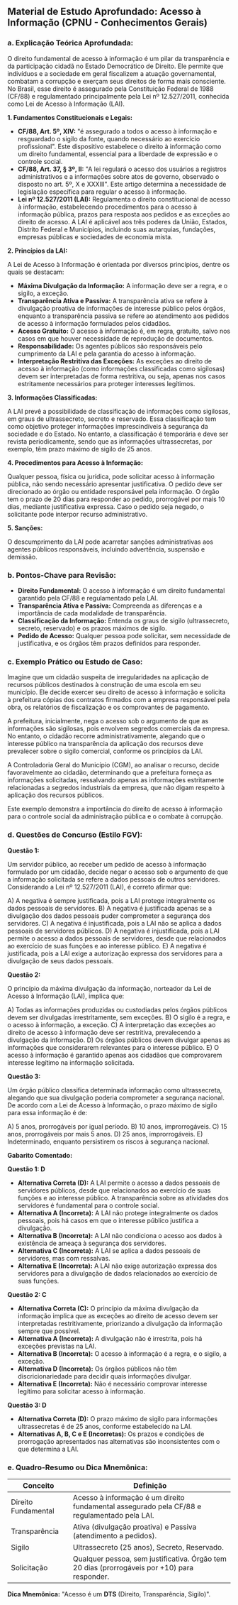 ## Material de Estudo Aprofundado: Acesso à Informação (CPNU - Conhecimentos Gerais)

### a. Explicação Teórica Aprofundada:

O direito fundamental de acesso à informação é um pilar da transparência e da participação cidadã no Estado Democrático de Direito. Ele permite que indivíduos e a sociedade em geral fiscalizem a atuação governamental, combatam a corrupção e exerçam seus direitos de forma mais consciente. No Brasil, esse direito é assegurado pela Constituição Federal de 1988 (CF/88) e regulamentado principalmente pela Lei nº 12.527/2011, conhecida como Lei de Acesso à Informação (LAI).

**1. Fundamentos Constitucionais e Legais:**

*   **CF/88, Art. 5º, XIV:** "é assegurado a todos o acesso à informação e resguardado o sigilo da fonte, quando necessário ao exercício profissional". Este dispositivo estabelece o direito à informação como um direito fundamental, essencial para a liberdade de expressão e o controle social.
*   **CF/88, Art. 37, § 3º, II:** "A lei regulará o acesso dos usuários a registros administrativos e a informações sobre atos de governo, observado o disposto no art. 5º, X e XXXIII". Este artigo determina a necessidade de legislação específica para regular o acesso à informação.
*   **Lei nº 12.527/2011 (LAI):** Regulamenta o direito constitucional de acesso à informação, estabelecendo procedimentos para o acesso à informação pública, prazos para resposta aos pedidos e as exceções ao direito de acesso. A LAI é aplicável aos três poderes da União, Estados, Distrito Federal e Municípios, incluindo suas autarquias, fundações, empresas públicas e sociedades de economia mista.

**2. Princípios da LAI:**

A Lei de Acesso à Informação é orientada por diversos princípios, dentre os quais se destacam:

*   **Máxima Divulgação da Informação:** A informação deve ser a regra, e o sigilo, a exceção.
*   **Transparência Ativa e Passiva:** A transparência ativa se refere à divulgação proativa de informações de interesse público pelos órgãos, enquanto a transparência passiva se refere ao atendimento aos pedidos de acesso à informação formulados pelos cidadãos.
*   **Acesso Gratuito:** O acesso à informação é, em regra, gratuito, salvo nos casos em que houver necessidade de reprodução de documentos.
*   **Responsabilidade:** Os agentes públicos são responsáveis pelo cumprimento da LAI e pela garantia do acesso à informação.
*   **Interpretação Restritiva das Exceções:** As exceções ao direito de acesso à informação (como informações classificadas como sigilosas) devem ser interpretadas de forma restritiva, ou seja, apenas nos casos estritamente necessários para proteger interesses legítimos.

**3. Informações Classificadas:**

A LAI prevê a possibilidade de classificação de informações como sigilosas, em graus de ultrassecreto, secreto e reservado. Essa classificação tem como objetivo proteger informações imprescindíveis à segurança da sociedade e do Estado. No entanto, a classificação é temporária e deve ser revista periodicamente, sendo que as informações ultrassecretas, por exemplo, têm prazo máximo de sigilo de 25 anos.

**4. Procedimentos para Acesso à Informação:**

Qualquer pessoa, física ou jurídica, pode solicitar acesso à informação pública, não sendo necessário apresentar justificativa. O pedido deve ser direcionado ao órgão ou entidade responsável pela informação. O órgão tem o prazo de 20 dias para responder ao pedido, prorrogável por mais 10 dias, mediante justificativa expressa. Caso o pedido seja negado, o solicitante pode interpor recurso administrativo.

**5. Sanções:**

O descumprimento da LAI pode acarretar sanções administrativas aos agentes públicos responsáveis, incluindo advertência, suspensão e demissão.

### b. Pontos-Chave para Revisão:

*   **Direito Fundamental:** O acesso à informação é um direito fundamental garantido pela CF/88 e regulamentado pela LAI.
*   **Transparência Ativa e Passiva:** Compreenda as diferenças e a importância de cada modalidade de transparência.
*   **Classificação da Informação:** Entenda os graus de sigilo (ultrassecreto, secreto, reservado) e os prazos máximos de sigilo.
*   **Pedido de Acesso:** Qualquer pessoa pode solicitar, sem necessidade de justificativa, e os órgãos têm prazos definidos para responder.

### c. Exemplo Prático ou Estudo de Caso:

Imagine que um cidadão suspeita de irregularidades na aplicação de recursos públicos destinados à construção de uma escola em seu município. Ele decide exercer seu direito de acesso à informação e solicita à prefeitura cópias dos contratos firmados com a empresa responsável pela obra, os relatórios de fiscalização e os comprovantes de pagamento.

A prefeitura, inicialmente, nega o acesso sob o argumento de que as informações são sigilosas, pois envolvem segredos comerciais da empresa. No entanto, o cidadão recorre administrativamente, alegando que o interesse público na transparência da aplicação dos recursos deve prevalecer sobre o sigilo comercial, conforme os princípios da LAI.

A Controladoria Geral do Município (CGM), ao analisar o recurso, decide favoravelmente ao cidadão, determinando que a prefeitura forneça as informações solicitadas, ressalvando apenas as informações estritamente relacionadas a segredos industriais da empresa, que não digam respeito à aplicação dos recursos públicos.

Este exemplo demonstra a importância do direito de acesso à informação para o controle social da administração pública e o combate à corrupção.

### d. Questões de Concurso (Estilo FGV):

**Questão 1:**

Um servidor público, ao receber um pedido de acesso à informação formulado por um cidadão, decide negar o acesso sob o argumento de que a informação solicitada se refere a dados pessoais de outros servidores. Considerando a Lei nº 12.527/2011 (LAI), é correto afirmar que:

A)  A negativa é sempre justificada, pois a LAI protege integralmente os dados pessoais de servidores.
B)  A negativa é justificada apenas se a divulgação dos dados pessoais puder comprometer a segurança dos servidores.
C)  A negativa é injustificada, pois a LAI não se aplica a dados pessoais de servidores públicos.
D)  A negativa é injustificada, pois a LAI permite o acesso a dados pessoais de servidores, desde que relacionados ao exercício de suas funções e ao interesse público.
E)  A negativa é justificada, pois a LAI exige a autorização expressa dos servidores para a divulgação de seus dados pessoais.

**Questão 2:**

O princípio da máxima divulgação da informação, norteador da Lei de Acesso à Informação (LAI), implica que:

A)  Todas as informações produzidas ou custodiadas pelos órgãos públicos devem ser divulgadas irrestritamente, sem exceções.
B)  O sigilo é a regra, e o acesso à informação, a exceção.
C)  A interpretação das exceções ao direito de acesso à informação deve ser restritiva, prevalecendo a divulgação da informação.
D)  Os órgãos públicos devem divulgar apenas as informações que considerarem relevantes para o interesse público.
E)  O acesso à informação é garantido apenas aos cidadãos que comprovarem interesse legítimo na informação solicitada.

**Questão 3:**

Um órgão público classifica determinada informação como ultrassecreta, alegando que sua divulgação poderia comprometer a segurança nacional. De acordo com a Lei de Acesso à Informação, o prazo máximo de sigilo para essa informação é de:

A)  5 anos, prorrogáveis por igual período.
B)  10 anos, improrrogáveis.
C)  15 anos, prorrogáveis por mais 5 anos.
D)  25 anos, improrrogáveis.
E)  Indeterminado, enquanto persistirem os riscos à segurança nacional.

**Gabarito Comentado:**

**Questão 1: D**

*   **Alternativa Correta (D):** A LAI permite o acesso a dados pessoais de servidores públicos, desde que relacionados ao exercício de suas funções e ao interesse público. A transparência sobre as atividades dos servidores é fundamental para o controle social.
*   **Alternativa A (Incorreta):** A LAI não protege integralmente os dados pessoais, pois há casos em que o interesse público justifica a divulgação.
*   **Alternativa B (Incorreta):** A LAI não condiciona o acesso aos dados à existência de ameaça à segurança dos servidores.
*   **Alternativa C (Incorreta):** A LAI se aplica a dados pessoais de servidores, mas com ressalvas.
*   **Alternativa E (Incorreta):** A LAI não exige autorização expressa dos servidores para a divulgação de dados relacionados ao exercício de suas funções.

**Questão 2: C**

*   **Alternativa Correta (C):** O princípio da máxima divulgação da informação implica que as exceções ao direito de acesso devem ser interpretadas restritivamente, priorizando a divulgação da informação sempre que possível.
*   **Alternativa A (Incorreta):** A divulgação não é irrestrita, pois há exceções previstas na LAI.
*   **Alternativa B (Incorreta):** O acesso à informação é a regra, e o sigilo, a exceção.
*   **Alternativa D (Incorreta):** Os órgãos públicos não têm discricionariedade para decidir quais informações divulgar.
*   **Alternativa E (Incorreta):** Não é necessário comprovar interesse legítimo para solicitar acesso à informação.

**Questão 3: D**

*   **Alternativa Correta (D):** O prazo máximo de sigilo para informações ultrassecretas é de 25 anos, conforme estabelecido na LAI.
*   **Alternativas A, B, C e E (Incorretas):** Os prazos e condições de prorrogação apresentados nas alternativas são inconsistentes com o que determina a LAI.

### e. Quadro-Resumo ou Dica Mnemônica:

| Conceito           | Definição                                                                                                |
| ------------------ | -------------------------------------------------------------------------------------------------------- |
| Direito Fundamental | Acesso à informação é um direito fundamental assegurado pela CF/88 e regulamentado pela LAI.              |
| Transparência      | Ativa (divulgação proativa) e Passiva (atendimento a pedidos).                                              |
| Sigilo             | Ultrassecreto (25 anos), Secreto, Reservado.                                                           |
| Solicitação        | Qualquer pessoa, sem justificativa. Órgão tem 20 dias (prorrogáveis por +10) para responder.            |

**Dica Mnemônica:** "Acesso é um **DTS** (Direito, Transparência, Sigilo)".
